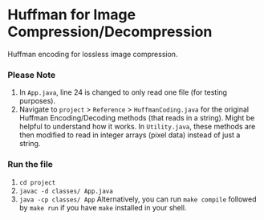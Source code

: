 # Huffman for Image Compression/Decompression
Huffman encoding for lossless image compression.

### Please Note
1. In `App.java`, line 24 is changed to only read one file (for testing purposes).
2. Navigate to `project` > `Reference` > `HuffmanCoding.java` for the original Huffman Encoding/Decoding methods (that reads in a string). Might be helpful to understand how it works. In `Utility.java`, these methods are then modified to read in integer arrays (pixel data) instead of just a string.

### Run the file
1. `cd project`
2. `javac -d classes/ App.java`
3. `java -cp classes/ App`
Alternatively, you can run `make compile` followed by `make run` if you have `make` installed in your shell.
